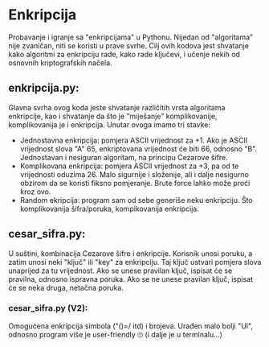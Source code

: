 # Enkripcija
Probavanje i igranje sa "enkripcijama" u Pythonu. Nijedan od "algoritama" nije zvaničan, niti se koristi u prave svrhe. Cilj ovih kodova jest shvatanje kako algoritmi za enkripciju rade, kako rade ključevi, i učenje nekih od osnovnih kriptografskih načela.

<h2>enkripcija.py: </h2> Glavna svrha ovog koda jeste shvatanje različitih vrsta algoritama enkripcije, kao i shvatanje da što je "miješanje" komplikovanije, komplikovanija je i enkripcija. Unutar ovoga imamo tri stavke: 

- Jednostavna enkripcija: pomjera  ASCII vrijednost za +1. Ako je ASCII vrijednost slova "A" 65, enkriptovana vrijednost će biti 66, odnosno "B". Jednostavan i nesiguran algoritam, na principu Cezarove šifre.
- Komplikovana enkripcija: pomjera ASCII vrijednost za +3, pa od te vrijednosti oduzima 26. Malo sigurnije i složenije, ali i dalje nesigurno obzirom da se koristi fiksno pomjeranje. Brute force lahko može proći kroz ovo.
- Random ekripcija: program sam od sebe generiše neku enkripciju. Što komplikovanija šifra/poruka, kompikovanija enkripcija.


<h2>cesar_sifra.py: </h2> U suštini, kombinacija Cezarove šifre i enkripcije. Korisnik unosi poruku, a zatim unosi neki "ključ" ili "key" za enkripciju. Taj ključ ustvari pomjera slova unaprijed za tu vrijednost. Ako se unese pravilan ključ, ispisat će se pravilna, odnosno ispravna poruka. Ako se ne unese pravilan ključ, ispisat će se neka druga, netačna poruka.
  <h3>cesar_sifra.py (V2): </h3> Omogućena enkripcija simbola ("()=/ itd) i brojeva. Urađen malo bolji "UI", odnosno program više je user-friendly 🙄 (i dalje je u terminalu...)
